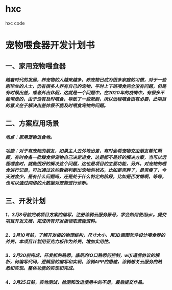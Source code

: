 # hxc
hxc code
# 宠物喂食器开发计划书

## 一、家用宠物喂食器

##### 随着时代的发展，养宠物的人越来越多，养宠物已成为很多家庭的习惯，对于一些刚毕业的人士，仍有很多人养有自己的宠物，平时上下班喂食完全没有问题，但是有时候出差，或者外出休假，这就是一个问题中，在2020年的疫情中，有很多不能带走的，由于没有及时喂食，导致了一些悲剧，所以远程喂食很有必要，此项目的意义在于解决出差休假不能及时喂食宠物的问题。

## 二、方案应用场景

##### 地点：家用宠物进食地。

##### 功能：对于有宠物的朋友，如果主人去外地出差，有时会将宠物交由朋友帮忙照顾，有时会备一批粮食供宠物自己决定进食，这是都不是好的解决方案，当可以远程喂食时，就能很好的解决这个问题，这也是项目的主要功能，另外，对宠物的喂食进行记录，可以通过这些数据判断出宠物的状态，比如是否胖了，是否瘦了，今天进食少，是有什么问题吗，还是处于什么特定的阶段，比如是否发情啊，等等，也可以通过网络的大数据对宠物进行诊断。

## 三、开发计划

##### 1、3月8号前完成项目方案的编写，注册涂鸦云服务账号，学会如何使用git。提交项目开发文档，完成所有开发板领取流程资料。

##### 2、3月10号前，了解开发板的物理结构，尺寸大小，用3D画图软件设计喂食器的外壳，本项目计划用亚克力板作为外壳，增加实用性。

##### 3、3月20前完成，开发板的熟悉，底层的IO口熟悉何控制，wifi通信协议的解析，何编写代码，逻辑层的编写和实现，涂鸦APP的搭建，涂鸦想关云服务的熟悉和实现。整体功能的实现和完成。

##### 4、3月25日前，实地测试，检测和改进使用中的不足，最后提交作品。



